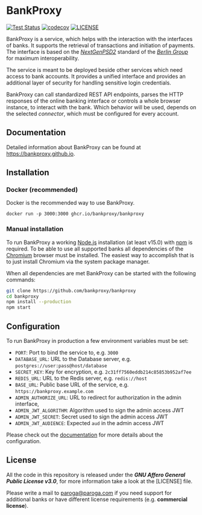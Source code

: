 # BankProxy

[![Test Status](https://github.com/bankproxy/bankproxy/actions/workflows/test.yml/badge.svg)](https://github.com/bankproxy/bankproxy/actions/workflows/test.yml)
[![codecov](https://codecov.io/gh/bankproxy/bankproxy/branch/main/graph/badge.svg)](https://codecov.io/gh/bankproxy/bankproxy)
[![LICENSE](https://img.shields.io/github/license/bankproxy/bankproxy.svg)](LICENSE)

BankProxy is a service, which helps with the interaction with the interfaces of banks. It supports the retrieval of transactions and initiation of payments. The interface is based on the [_NextGenPSD2_](https://www.berlin-group.org/psd2-access-to-bank-accounts) standard of the [_Berlin Group_](https://www.berlin-group.org/) for maximum interoperability.

The service is meant to be deployed beside other services which need access to bank accounts. It provides a unified interface and provides an additional layer of security for handling sensitive login credentials.

BankProxy can call standardized REST API endpoints, parses the HTTP responses of the online banking interface or controls a whole browser instance, to interact with the bank. Which behavior will be used, depends on the selected _connector_, which must be configured for every account.

## Documentation

Detailed information about BankProxy can be found at https://bankproxy.github.io.

## Installation

### Docker (recommended)

Docker is the recommended way to use BankProxy.

```
docker run -p 3000:3000 ghcr.io/bankproxy/bankproxy
```

### Manual installation

To run BankProxy a working [Node.js](https://nodejs.org/) installation (at least v15.0) with [npm](https://npmjs.com/) is required. To be able to use all supported banks all dependencies of the [Chromium](https://chromium.org/) browser must be installed. The easiest way to accomplish that is to just install Chromium via the system package manager.

When all dependencies are met BankProxy can be started with the following commands:

```sh
git clone https://github.com/bankproxy/bankproxy
cd bankproxy
npm install --production
npm start
```

## Configuration

To run BankProxy in production a few environment variables must be set:

- `PORT`: Port to bind the service to, e.g. `3000`
- `DATABASE_URL`: URL to the Database server, e.g. `postgres://user:pass@host/database`
- `SECRET_KEY`: Key for encryption, e.g. `2c31ff7560eddb214c85853b952af7ee`
- `REDIS_URL`: URL to the Redis server, e.g. `redis://host`
- `BASE_URL`: Public base URL of the service, e.g. `https://bankproxy.example.com`
- `ADMIN_AUTHORIZE_URL`: URL to redirect for authorization in the admin interface,
- `ADMIN_JWT_ALGORITHM`: Algorithm used to sign the admin access JWT
- `ADMIN_JWT_SECRET`: Secret used to sign the admin access JWT
- `ADMIN_JWT_AUDIENCE`: Expected `aud` in the admin access JWT

Please check out the [documentation](https://bankproxy.github.io) for more details about the configuration.

## License

All the code in this repository is released under the **_GNU Affero General Public License v3.0_**, for more information take a look at the [LICENSE] file.

Please write a mail to paroga@paroga.com if you need support for additional banks or have different license requirements (e.g. **commercial license**).
